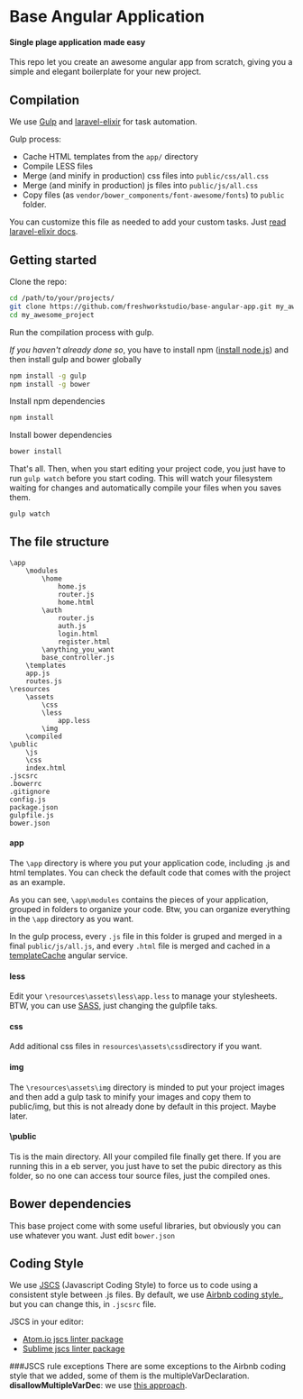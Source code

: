 # Base Angular Application
#### Single plage application made easy
This repo let you create an awesome angular app from scratch, giving you a simple and elegant boilerplate for your new project.

## Compilation
We use [Gulp](http://gulpjs.com/) and [laravel-elixir](http://laravel.com/docs/5.1/elixir) for task automation.

Gulp process:

 - Cache HTML templates from the `app/` directory
 - Compile LESS files
 - Merge (and minify in production) css files into `public/css/all.css`
 - Merge (and minify in production) js files into `public/js/all.css`
 - Copy files (as `vendor/bower_components/font-awesome/fonts`) to `public` folder.

You can customize this file as needed to add your custom tasks. Just [read laravel-elixir docs](http://laravel.com/docs/5.1/elixir).

## Getting started
Clone the repo:
```bash
cd /path/to/your/projects/
git clone https://github.com/freshworkstudio/base-angular-app.git my_awesome_project
cd my_awesome_project
```
Run the compilation process with gulp.

*If you haven't already done so*, you have to install npm ([install node.js](https://nodejs.org/)) and then install gulp and bower globally
```bash
npm install -g gulp
npm install -g bower
```

Install npm dependencies
```bash
npm install
```
Install bower dependencies
```bash
bower install
```
That's all. Then, when you start editing your project code, you just have to run `gulp watch` before you start coding. This will watch your filesystem waiting for changes and automatically compile your files when you saves them.
```bash
gulp watch
```


## The file structure

```
\app
	\modules
		\home
			home.js
			router.js
			home.html
		\auth
			router.js
			auth.js
			login.html
			register.html
		\anything_you_want
		base_controller.js
	\templates
	app.js
	routes.js
\resources
	\assets
		\css
		\less
			app.less
		\img
	\compiled
\public
	\js
	\css
	index.html
.jscsrc
.bowerrc
.gitignore
config.js
package.json
gulpfile.js
bower.json
```
#### app
The `\app` directory is where you put your application code, including .js and html templates. You can check the default code that comes with the project as an example.

As you can see, `\app\modules` contains the pieces of your application, grouped in folders to organize your code. Btw, you can organize everything in the `\app` directory as you want.

In the gulp process, every `.js` file in this folder is gruped and merged in a final `public/js/all.js`, and every `.html` file is merged and cached in a [templateCache](https://docs.angularjs.org/api/ng/service/$templateCache) angular service.

#### less

Edit your `\resources\assets\less\app.less` to manage your stylesheets.
BTW, you can use [SASS](http://sass-lang.com/), just changing the gulpfile taks.

#### css
Add aditional css files in `resources\assets\css`directory if you want.

#### img
The `\resources\assets\img` directory is minded to put your project images and then add a gulp task to minify your images and copy them to public/img, but this is not already done by default in this project. Maybe later.

#### \public
Tis is the main directory. All your compiled file finally get there. If you are running this in a eb server, you just have to set the pubic directory as this folder, so no one can access tour source files, just the compiled ones.

## Bower dependencies
This base project come with some useful libraries, but obviously you can use whatever you want. Just edit `bower.json`

## Coding Style
We use [JSCS](http://jscs.info/) (Javascript Coding Style) to force us to code using a consistent style between .js files.
By default, we use [Airbnb coding style.](https://github.com/airbnb/javascript), but you can change this, in `.jscsrc` file.

JSCS in your editor:

 - [Atom.io jscs linter package](https://atom.io/packages/linter-jscs)
 - [Sublime jscs linter package](https://packagecontrol.io/packages/SublimeLinter-jscs)

###JSCS rule exceptions
There are some exceptions to the Airbnb coding style that we added, some of them is the multipleVarDeclaration.
**disallowMultipleVarDec**:  we use [this approach](http://benalman.com/news/2012/05/multiple-var-statements-javascript/).
